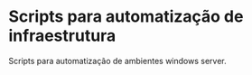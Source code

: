 # Scripts para automatização de infraestrutura 

Scripts para automatização de ambientes windows server.
